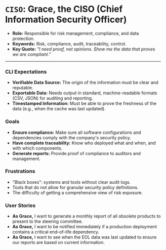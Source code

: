 # `CISO`: Grace, the CISO (Chief Information Security Officer)

- **Role:** Responsible for risk management, compliance, and data protection.
- **Keywords:** Risk, compliance, audit, traceability, control.
- **Key Quote:** *"I need proof, not opinions. Show me the data that proves we are compliant."*

---

### CLI Expectations
- **Verifiable Data Source:** The origin of the information must be clear and reputable.
- **Exportable Data:** Needs output in standard, machine-readable formats (CSV, JSON) for auditing and reporting.
- **Timestamped Information:** Must be able to prove the freshness of the data (e.g., when the cache was last updated).

### Goals
- **Ensure compliance:** Make sure all software configurations and dependencies comply with the company's security policy.
- **Have complete traceability:** Know who deployed what and when, and with which components.
- **Generate reports:** Provide proof of compliance to auditors and management.

### Frustrations
- "Black boxes": systems and tools without clear audit logs.
- Tools that do not allow for granular security policy definitions.
- The difficulty of getting a comprehensive view of risk exposure.

### User Stories
- **As Grace,** I want to generate a monthly report of all obsolete products to present to the steering committee.
- **As Grace,** I want to be notified immediately if a production deployment contains a critical end-of-life dependency.
- **As Grace,** I want to see when the EOL data was last updated to ensure our reports are based on current information.
